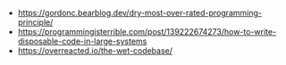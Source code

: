 * https://gordonc.bearblog.dev/dry-most-over-rated-programming-principle/
* https://programmingisterrible.com/post/139222674273/how-to-write-disposable-code-in-large-systems
* https://overreacted.io/the-wet-codebase/
